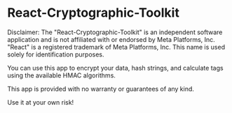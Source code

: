 # React-Cryptographic-Toolkit
Disclaimer: The "React-Cryptographic-Toolkit" is an independent software application and is not affiliated with or endorsed by Meta Platforms, Inc. "React" is a registered trademark of Meta Platforms, Inc. This name is used solely for identification purposes.

You can use this app to encrypt your data, hash strings, and calculate tags using the available HMAC algorithms.

This app is provided with no warranty or guarantees of any kind.

Use it at your own risk!
